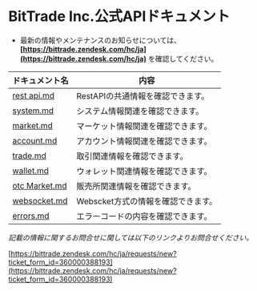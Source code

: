 #  BitTrade Inc.公式APIドキュメント


* 最新の情報やメンテナンスのお知らせについては、**[https://bittrade.zendesk.com/hc/ja](https://bittrade.zendesk.com/hc/ja)** を確認してください。

ドキュメント名 | 内容
------------ | ------------
[rest api.md](./rest-api.md) | RestAPIの共通情報を確認できます。
[system.md](./system.md) | システム情報関連を確認できます。
[market.md](./market.md) | マーケット情報関連を確認できます。
[account.md](./account.md) | アカウント情報関連を確認できます。
[trade.md](./trade.md) | 取引関連情報を確認できます。
[wallet.md](./wallet.md) | ウォレット関連情報を確認できます。
[otc Market.md](.otc-market.md) | 販売所関連情報を確認できます。
[websocket.md](./websocket.md) | Webscket方式の情報を確認できます。
[errors.md](./errors.md) | エラーコードの内容を確認できます。


_記載の情報に関するお問合せに関しては以下のリンクよりお問合せください。_

[https://bittrade.zendesk.com/hc/ja/requests/new?ticket_form_id=360000388193](https://bittrade.zendesk.com/hc/ja/requests/new?ticket_form_id=360000388193)
